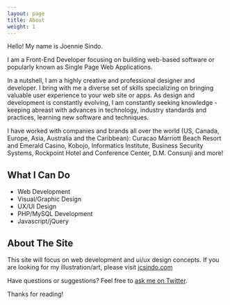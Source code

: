 ```yaml
---
layout: page
title: About
weight: 1
---
```


Hello! My name is Joennie Sindo. 

I am a Front-End Developer focusing on building web-based software or popularly known as Single Page Web Applications.

In a nutshell, I am a highly creative and professional designer and developer. I bring with me a diverse set of skills specializing on bringing valuable user experience to your web site or apps. As design and development is constantly evolving, I am constantly seeking knowledge - keeping abreast with advances in technology, industry standards and practices, learning new software and techniques.

I have worked with companies and brands all over the world (US, Canada, Europe, Asia, Australia and the Caribbean): Curacao Marriott Beach Resort and Emerald Casino, Kobojo, Informatics Institute, Business Security Systems, Rockpoint Hotel and Conference Center, D.M. Consunji and more!

## What I Can Do
* Web Development
* Visual/Graphic Design
* UX/UI Design
* PHP/MySQL Development
* Javascript/jQuery


## About The Site

<p class="message">This site will focus on web development and ui/ux design concepts. If you are looking for my illustration/art, please visit <a href="http://jcsindo.com">jcsindo.com</a></p>

Have questions or suggestions? Feel free to [ask me on Twitter](https://twitter.com/digitaljoni).

Thanks for reading!

